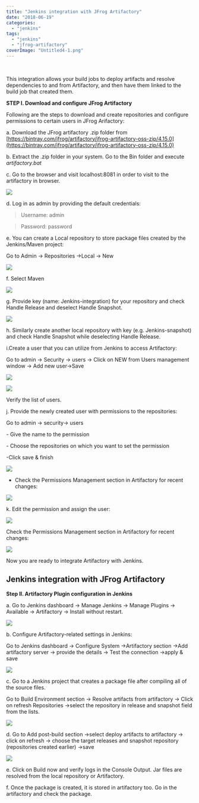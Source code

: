 ```yaml
---
title: "Jenkins integration with JFrog Artifactory"
date: "2018-06-19"
categories: 
  - "jenkins"
tags: 
  - "jenkins"
  - "jfrog-artifactory"
coverImage: "Untitled4-1.png"
---
```


 

This integration allows your build jobs to deploy artifacts and resolve dependencies to and from Artifactory, and then have them linked to the build job that created them.

**STEP I. Download and configure JFrog Artifactory**

Following are the steps to download and create repositories and configure permissions to certain users in JFrog Arifactory:

a. Download the JFrog artifactory .zip folder from [https://bintray.com/jfrog/artifactory/jfrog-artifactory-oss-zip/4.15.0](https://bintray.com/jfrog/artifactory/jfrog-artifactory-oss-zip/4.15.0)

b. Extract the .zip folder in your system. Go to the Bin folder and execute _artifactory.bat_

c. Go to the browser and visit localhost:8081 in order to visit to the artifactory in browser.

![](https://cdn-images-1.medium.com/max/1100/1*icyBHkktV09KMIEQCCG6NQ.png)

d. Log in as admin by providing the default credentials:

> Username: admin

> Password: password

e. You can create a Local repository to store package files created by the Jenkins/Maven project:

Go to Admin -> Repositories ->Local -> New

![](https://cdn-images-1.medium.com/max/1100/1*b9VcHccn--aa7K0yLwMq6Q.png)

f. Select Maven

![](https://cdn-images-1.medium.com/max/1100/1*v8AUWL3MBhGLV3bNaCI3Zw.png)

g. Provide key (name: Jenkins-integration) for your repository and check Handle Release and deselect Handle Snapshot.

![](https://cdn-images-1.medium.com/max/1100/1*xOGgyuctrcbEu2xJmnqL3w.png)

h. Similarly create another local repository with key (e.g. Jenkins-snapshot) and check Handle Snapshot while deselecting Handle Release.

i.Create a user that you can utilize from Jenkins to access Artifactory:

Go to admin -> Security -> users -> Click on NEW from Users management window -> Add new user->Save

![](https://cdn-images-1.medium.com/max/1100/1*0AvBNt8VUt9Y3H-eLKZmXw.png)

![](https://cdn-images-1.medium.com/max/1100/1*Q0VtfiWrSXeBrskcN8dzNQ.png)

Verify the list of users.

j. Provide the newly created user with permissions to the repositories:

Go to admin -> security-> users

\- Give the name to the permission

\- Choose the repositories on which you want to set the permission

\-Click save & finish

![](https://cdn-images-1.medium.com/max/1100/1*kanDd6-TzojQ8EJ5SPxuwA.png)

- Check the Permissions Management section in Artifactory for recent changes:

![](https://cdn-images-1.medium.com/max/1100/1*EFiaYL6et1bHP5RvyUq6zg.png)

k. Edit the permission and assign the user:

![](https://cdn-images-1.medium.com/max/1100/1*aGDGK03q9k36b7JrJ90MvQ.png)

Check the Permissions Management section in Artifactory for recent changes:

![](https://cdn-images-1.medium.com/max/1100/1*0dl55f2RH8_mU4wFZShfrQ.png)

Now you are ready to integrate Artifactory with Jenkins.

## Jenkins integration with JFrog Artifactory

**Step II. Artifactory Plugin configuration in Jenkins**

a. Go to Jenkins dashboard -> Manage Jenkins -> Manage Plugins -> Available -> Artifactory -> Install without restart.

![](https://cdn-images-1.medium.com/max/1100/1*MdRfpjGp0MJoFdEHATRnGw.png)

b. Configure Artifactory-related settings in Jenkins:

Go to Jenkins dashboard -> Configure System ->Artifactory section ->Add artifactory server -> provide the details -> Test the connection ->apply & save

![](https://cdn-images-1.medium.com/max/1100/1*gFgfG_jFiKh4CyGsUAqVGg.png)

c. Go to a Jenkins project that creates a package file after compiling all of the source files.

Go to Build Environment section -> Resolve artifacts from artifactory -> Click on refresh Repositories ->select the repository in release and snapshot field from the lists.

![](https://cdn-images-1.medium.com/max/1100/1*pWdKQM9J1MD7QSSxVYMq3A.png)

d. Go to Add post-build section ->select deploy artifacts to artifactory -> click on refresh -> choose the target releases and snapshot repository (repositories created earlier) ->save

![](https://cdn-images-1.medium.com/max/1100/1*weOHtpFGjcz-MEGja85W5A.png)

e. Click on Build now and verify logs in the Console Output. Jar files are resolved from the local repository or Artifactory.

f. Once the package is created, it is stored in artifactory too. Go in the artifactory and check the package.
